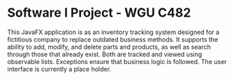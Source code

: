 # Software I Project - WGU C482
This JavaFX application is as an inventory tracking system designed for a fictitious company to replace outdated business
methods. It supports the ability to add, modify, and delete parts and products, as well as search through those that already exist.
Both are tracked and viewed using observable lists. Exceptions ensure that business logic is followed. The user interface is currently a
place holder. 

